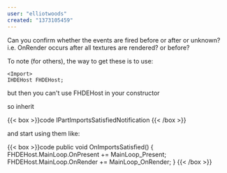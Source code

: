 ```yaml
---
user: "elliotwoods"
created: "1373105459"
---
```


Can you confirm whether the events are fired before or after or unknown?
i.e. OnRender occurs after all textures are rendered? or before?

To note (for others), the way to get these is to use:

```
<Import>
IHDEHost FHDEHost;
```

but then you can't use FHDEHost in your constructor

so inherit

{{< box >}}code
IPartImportsSatisfiedNotification{{< /box >}}

and start using them like:

{{< box >}}code
public void OnImportsSatisfied()
{
	FHDEHost.MainLoop.OnPresent += MainLoop_Present;
	FHDEHost.MainLoop.OnRender += MainLoop_OnRender;
}{{< /box >}}
